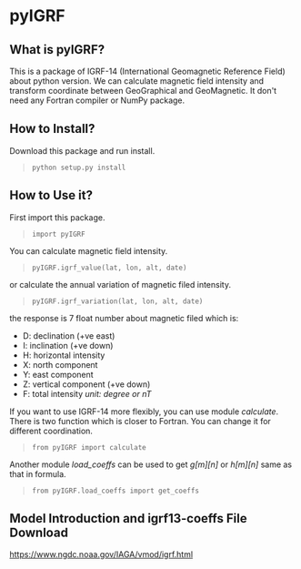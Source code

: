 # pyIGRF
## What is pyIGRF?
This is a package of IGRF-14 (International Geomagnetic Reference Field) about python version.
We can calculate magnetic field intensity and transform coordinate between GeoGraphical and GeoMagnetic.
It don't need any Fortran compiler or NumPy package.

## How to Install?
Download this package and run install.
>```python setup.py install```

## How to Use it?
First import this package.
> ```import pyIGRF```

You can calculate magnetic field intensity.
>```pyIGRF.igrf_value(lat, lon, alt, date)```

or calculate the annual variation of magnetic filed intensity.
>```pyIGRF.igrf_variation(lat, lon, alt, date)```

the response is 7 float number about magnetic filed which is:
- D: declination (+ve east)
- I: inclination (+ve down)
- H: horizontal intensity
- X: north component
- Y: east component
- Z: vertical component (+ve down)
- F: total intensity
*unit: degree or nT*

If you want to use IGRF-14 more flexibly, you can use module *calculate*.
There is two function which is closer to Fortran. You can change it for different coordination.
>```from pyIGRF import calculate```

Another module *load_coeffs* can be used to get *g[m][n]* or *h[m][n]* same as that in formula.
>```from pyIGRF.load_coeffs import get_coeffs```



## Model Introduction and igrf13-coeffs File Download
https://www.ngdc.noaa.gov/IAGA/vmod/igrf.html
